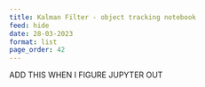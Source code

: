 ```yaml
---
title: Kalman Filter - object tracking notebook
feed: hide
date: 28-03-2023
format: list
page_order: 42
---
```



ADD THIS WHEN I FIGURE JUPYTER OUT